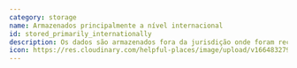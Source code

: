 ```yaml
---
category: storage
name: Armazenados principalmente a nível internacional
id: stored_primarily_internationally
description: Os dados são armazenados fora da jurisdição onde foram recolhidos.
icon: https://res.cloudinary.com/helpful-places/image/upload/v1664832797/dtpr-icons/storage/cloud_gvkk5g.svg
---
```

